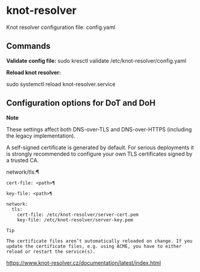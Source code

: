 # knot-resolver
Knot resolver configuration file: config.yaml

## Commands ##

**Validate config file:**
sudo kresctl validate /etc/knot-resolver/config.yaml

**Reload knot resolver:**

sudo systemctl reload knot-resolver.service

## Configuration options for DoT and DoH ##

**Note**

These settings affect both DNS-over-TLS and DNS-over-HTTPS (including the legacy implementation).

A self-signed certificate is generated by default. For serious deployments it is strongly recommended to configure your own TLS certificates signed by a trusted CA.

network/tls:¶

    cert-file: <path>¶

    key-file: <path>¶

    network:
      tls:
        cert-file: /etc/knot-resolver/server-cert.pem
        key-file: /etc/knot-resolver/server-key.pem

    Tip

    The certificate files aren’t automatically reloaded on change. If you update the certificate files, e.g. using ACME, you have to either reload or restart the service(s).


[^note]:
https://www.knot-resolver.cz/documentation/latest/index.html
